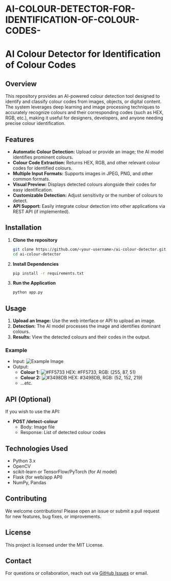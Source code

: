 # AI-COLOUR-DETECTOR-FOR-IDENTIFICATION-OF-COLOUR-CODES-
# AI Colour Detector for Identification of Colour Codes

## Overview

This repository provides an AI-powered colour detection tool designed to identify and classify colour codes from images, objects, or digital content. The system leverages deep learning and image processing techniques to accurately recognize colours and their corresponding codes (such as HEX, RGB, etc.), making it useful for designers, developers, and anyone needing precise colour identification.

## Features

- **Automatic Colour Detection:** Upload or provide an image; the AI model identifies prominent colours.
- **Colour Code Extraction:** Returns HEX, RGB, and other relevant colour codes for identified colours.
- **Multiple Input Formats:** Supports images in JPEG, PNG, and other common formats.
- **Visual Preview:** Displays detected colours alongside their codes for easy identification.
- **Customizable Detection:** Adjust sensitivity or the number of colours to detect.
- **API Support:** Easily integrate colour detection into other applications via REST API (if implemented).

## Installation

1. **Clone the repository**
   ```bash
   git clone https://github.com/<your-username>/ai-colour-detector.git
   cd ai-colour-detector
   ```

2. **Install Dependencies**
   ```bash
   pip install -r requirements.txt
   ```

3. **Run the Application**
   ```bash
   python app.py
   ```

## Usage

1. **Upload an Image:** Use the web interface or API to upload an image.
2. **Detection:** The AI model processes the image and identifies dominant colours.
3. **Results:** View the detected colours and their codes in the output.

### Example

- Input: ![Example Image](examples/sample.png)
- Output:
  - **Colour 1:** ![#FF5733](https://via.placeholder.com/20/FF5733?text=+) HEX: #FF5733, RGB: (255, 87, 51)
  - **Colour 2:** ![#3498DB](https://via.placeholder.com/20/3498DB?text=+) HEX: #3498DB, RGB: (52, 152, 219)
  - ...etc.

## API (Optional)

If you wish to use the API:

- **POST /detect-colour**
  - Body: Image file
  - Response: List of detected colour codes

## Technologies Used

- Python 3.x
- OpenCV
- scikit-learn or TensorFlow/PyTorch (for AI model)
- Flask (for web/app API)
- NumPy, Pandas

## Contributing

We welcome contributions! Please open an issue or submit a pull request for new features, bug fixes, or improvements.

## License

This project is licensed under the MIT License.

## Contact

For questions or collaboration, reach out via [GitHub Issues](https://github.com/<your-username>/ai-colour-detector/issues) or email.
